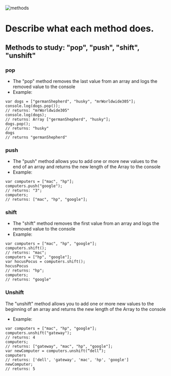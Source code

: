 ![methods](https://www.open.ac.uk/researchprojects/enduringlove/sites/www.open.ac.uk.researchprojects.enduringlove/files/styles/hero/public/methods.jpg?itok=mo4ILemm)

# Describe what each method does.
## Methods to study: "pop", "push", "shift", "unshift"

### pop
- The "pop" method removes the last value from an array and logs the removed value to the console
- Example:
```
var dogs = ["germanShepherd", "husky", "mrWorldwide305"];
console.log(dogs.pop());
// returns: "mrWorldwide305"
console.log(dogs);
// returns: Array ["germanShepherd", "husky"];
dogs.pop();
// returns: "husky"
dogs
// returns "germanShepherd"
```
### push
- The "push" method allows you to add one or more new values to the end of an array and returns the new length of the Array to the console
- Example:
```
var computers = ["mac", "hp"];
computers.push("google");
// returns: "3";
computers;
// returns: ["mac", "hp", "google"];
```
### shift
- The "shift" method removes the first value from an array and logs the removed value to the console
- Example:
```
var computers = ["mac", "hp", "google"];
computers.shift();
// returns: "mac";
computers = ["hp", "google"];
var hocusPocus = computers.shift();
hocusPocus
// returns: "hp";
computers;
// returns: "google"
```
### Unshift
The "unshift" method allows you to add one or more new values to the beginning of an array and returns the new length of the Array to the console
- Example:
```
var computers = ["mac", "hp", "google"];
computers.unshift("gateway");
// returns: 4
computers;
// returns: ["gateway", "mac", "hp", "google"];
var newComputer = computers.unshift(“dell”);
computers
// returns: ['dell', 'gateway', 'mac', 'hp', 'google']
newComputer;
// returns: 5
```

